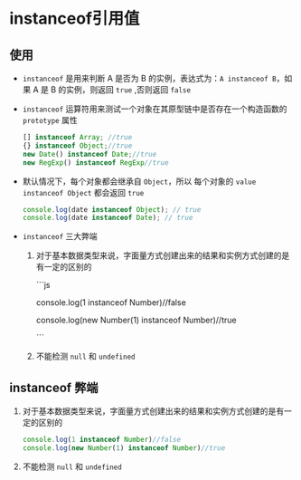 # instanceof引用值

## 使用

  - `instanceof` 是用来判断 A 是否为 B 的实例，表达式为：`A instanceof B`，如果 A 是 B 的实例，则返回 `true` ,否则返回 `false`

  - `instanceof` 运算符用来测试一个对象在其原型链中是否存在一个构造函数的 `prototype` 属性

    ```js
    [] instanceof Array; //true
    {} instanceof Object;//true
    new Date() instanceof Date;//true
    new RegExp() instanceof RegExp//true
    ```

  - 默认情况下，每个对象都会继承自 `Object`，所以 每个对象的 `value instanceof Object` 都会返回 `true`

    ```js
    console.log(date instanceof Object); // true
    console.log(date instanceof Date); // true
    ```

  - `instanceof` 三大弊端

    1.  对于基本数据类型来说，字面量方式创建出来的结果和实例方式创建的是有一定的区别的

        \`\`\`js

        console.log(1 instanceof Number)//false

        console.log(new Number(1) instanceof Number)//true

        \`\`\`

    2.  不能检测 `null` 和 `undefined`

## instanceof 弊端

1.  对于基本数据类型来说，字面量方式创建出来的结果和实例方式创建的是有一定的区别的

    ```js
    console.log(1 instanceof Number)//false
    console.log(new Number(1) instanceof Number)//true
    ```

2.  不能检测 `null` 和 `undefined`
